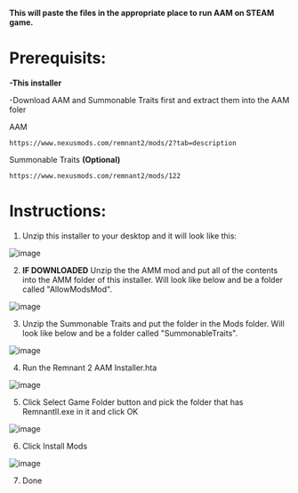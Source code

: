 **This will paste the files in the appropriate place to run AAM on STEAM game.**

# Prerequisits:

**-This installer**

-Download AAM and Summonable Traits first and extract them into the AAM foler

  AAM

    https://www.nexusmods.com/remnant2/mods/2?tab=description

  Summonable Traits **(Optional)**

    https://www.nexusmods.com/remnant2/mods/122


# Instructions:

1. Unzip this installer to your desktop and it will look like this:

![image](https://github.com/user-attachments/assets/5efa956e-4334-45e3-97c0-5ebd3fb661ff)


2. **IF DOWNLOADED**
   Unzip the the AMM mod and put all of the contents into the AMM folder of this installer. Will look like below and be a folder called "AllowModsMod".

![image](https://github.com/user-attachments/assets/008a4caf-4609-44fa-843b-42be74f0d638)

3. Unzip the Summonable Traits and put the folder in the Mods folder. Will look like below and be a folder called "SummonableTraits".

![image](https://github.com/user-attachments/assets/267a130c-092f-47ac-b5e1-0801aa5cad11)

4. Run the Remnant 2 AAM Installer.hta

![image](https://github.com/user-attachments/assets/1c37b6d8-cf76-4399-97f3-56076eec53cd)

5. Click Select Game Folder button and pick the folder that has RemnantII.exe in it and click OK

![image](https://github.com/user-attachments/assets/35829143-4af6-4cb7-be56-5b777098bf1d)

6. Click Install Mods

![image](https://github.com/user-attachments/assets/65cd817e-6c3b-4d3c-9e08-9a8262c09444)

7. Done
